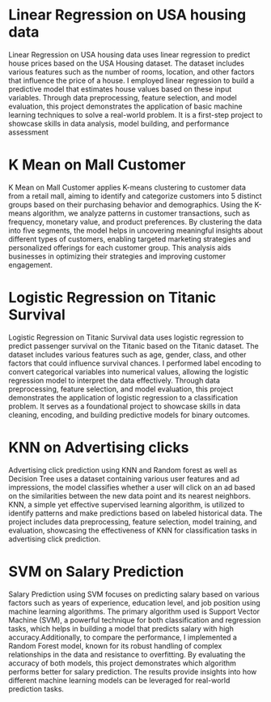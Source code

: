# Linear Regression on USA housing data
Linear Regression on USA housing data uses linear regression to predict house prices based on the USA Housing dataset. The dataset includes various features such as the number of rooms, location, and other factors that influence the price of a house. I employed linear regression to build a predictive model that estimates house values based on these input variables. Through data preprocessing, feature selection, and model evaluation, this project demonstrates the application of basic machine learning techniques to solve a real-world problem. It is a first-step project to showcase skills in data analysis, model building, and performance assessment
# K Mean on Mall Customer
K Mean on Mall Customer applies K-means clustering to customer data from a retail mall, aiming to identify and categorize customers into 5 distinct groups based on their purchasing behavior and demographics. Using the K-means algorithm, we analyze patterns in customer transactions, such as frequency, monetary value, and product preferences. By clustering the data into five segments, the model helps in uncovering meaningful insights about different types of customers, enabling targeted marketing strategies and personalized offerings for each customer group. This analysis aids businesses in optimizing their strategies and improving customer engagement.
# Logistic Regression on Titanic Survival 
Logistic Regression on Titanic Survival data uses logistic regression to predict passenger survival on the Titanic based on the Titanic dataset. The dataset includes various features such as age, gender, class, and other factors that could influence survival chances. I performed label encoding to convert categorical variables into numerical values, allowing the logistic regression model to interpret the data effectively. Through data preprocessing, feature selection, and model evaluation, this project demonstrates the application of logistic regression to a classification problem. It serves as a foundational project to showcase skills in data cleaning, encoding, and building predictive models for binary outcomes.
# KNN on Advertising clicks
Advertising click prediction using KNN and Random forest as well as Decision Tree uses a dataset containing various user features and ad impressions, the model classifies whether a user will click on an ad based on the similarities between the new data point and its nearest neighbors. KNN, a simple yet effective supervised learning algorithm, is utilized to identify patterns and make predictions based on labeled historical data. The project includes data preprocessing, feature selection, model training, and evaluation, showcasing the effectiveness of KNN for classification tasks in advertising click prediction.
# SVM on Salary Prediction
Salary Prediction using SVM focuses on predicting salary based on various factors such as years of experience, education level, and job position using machine learning algorithms. The primary algorithm used is Support Vector Machine (SVM), a powerful technique for both classification and regression tasks, which helps in building a model that predicts salary with high accuracy.Additionally, to compare the performance, I implemented a Random Forest model, known for its robust handling of complex relationships in the data and resistance to overfitting. By evaluating the accuracy of both models, this project demonstrates which algorithm performs better for salary prediction. The results provide insights into how different machine learning models can be leveraged for real-world prediction tasks.
